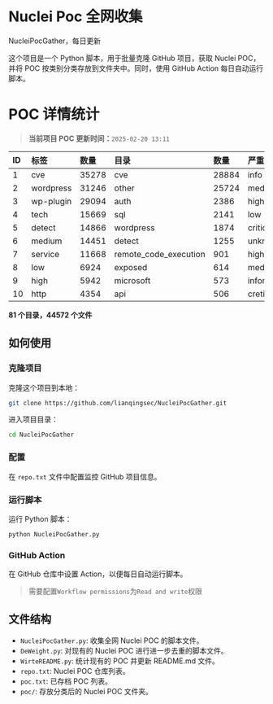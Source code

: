 # Nuclei Poc 全网收集
NucleiPocGather，每日更新

这个项目是一个 Python 脚本，用于批量克隆 GitHub 项目，获取 Nuclei POC，并将 POC 按类别分类存放到文件夹中。同时，使用 GitHub Action 每日自动运行脚本。
# POC 详情统计

> **当前项目 POC 更新时间：**`2025-02-20 13:11`

| ID | 标签      | 数量 | 目录       | 数量 | 严重性   | 数量 |
|:---| :-------- | :--- | :--------- | :--- | :------- | :--- |
| 1 | cve | 35278 | cve | 28884 | info | 21118 |
| 2 | wordpress | 31246 | other | 25724 | medium | 19995 |
| 3 | wp-plugin | 29094 | auth | 2386 | high | 12770 |
| 4 | tech | 15669 | sql | 2141 | low | 8036 |
| 5 | detect | 14866 | wordpress | 1874 | critical | 6666 |
| 6 | medium | 14451 | detect | 1255 | unknown | 73 |
| 7 | service | 11668 | remote_code_execution | 901 | hight | 16 |
| 8 | low | 6924 | exposed | 614 | meduim | 8 |
| 9 | high | 5942 | microsoft | 573 | informative | 8 |
| 10 | http | 4354 | api | 506 | cretical | 2 |

**81 个目录，44572 个文件**
## 如何使用

### 克隆项目

克隆这个项目到本地：

```bash
git clone https://github.com/lianqingsec/NucleiPocGather.git
```

进入项目目录：

```bash
cd NucleiPocGather
```

### 配置

在 `repo.txt` 文件中配置监控 GitHub 项目信息。

### 运行脚本

运行 Python 脚本：

```bash
python NucleiPocGather.py
```

### GitHub Action

在 GitHub 仓库中设置 Action，以便每日自动运行脚本。

> 需要配置`Workflow permissions`为`Read and write`权限

## 文件结构

- `NucleiPocGather.py`: 收集全网 Nuclei POC 的脚本文件。
- `DeWeight.py`: 对现有的 Nuclei POC 进行进一步去重的脚本文件。
- `WirteREADME.py`: 统计现有的 POC 并更新 README.md 文件。
- `repo.txt`: Nuclei POC 仓库列表。
- `poc.txt`: 已存档 POC 列表。
- `poc/`: 存放分类后的 Nuclei POC 文件夹。

